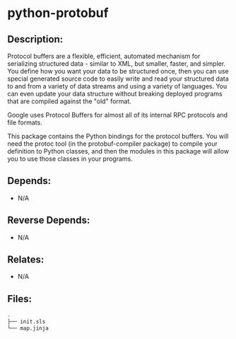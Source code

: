 # python-protobuf

## Description:

Protocol buffers are a flexible, efficient, automated mechanism for serializing structured data - similar to XML, but smaller, faster, and simpler. You define how you want your data to be structured once, then you can use special generated source code to easily write and read your structured data to and from a variety of data streams and using a variety of languages. You can even update your data structure without breaking deployed programs that are compiled against the "old" format.

Google uses Protocol Buffers for almost all of its internal RPC protocols and file formats.

This package contains the Python bindings for the protocol buffers. You will need the protoc tool (in the protobuf-compiler package) to compile your definition to Python classes, and then the modules in this package will allow you to use those classes in your programs.

## Depends:

  -  N/A

## Reverse Depends:

  -  N/A

## Relates:

  -  N/A

## Files:

```bash
.
├── init.sls
└── map.jinja
```
